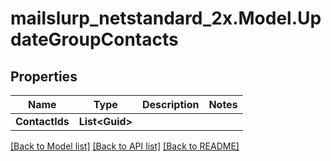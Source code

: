 # mailslurp_netstandard_2x.Model.UpdateGroupContacts

## Properties

Name | Type | Description | Notes
------------ | ------------- | ------------- | -------------
**ContactIds** | **List&lt;Guid&gt;** |  | 

[[Back to Model list]](../README#documentation-for-models) [[Back to API list]](../README#documentation-for-api-endpoints) [[Back to README]](../README)


